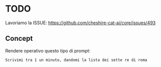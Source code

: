 # TODO

Lavoriamo la ISSUE: <https://github.com/cheshire-cat-ai/core/issues/493>

## Concept

Rendere operativo questo tipo di prompt:

```
Scrivimi tra 1 un minuto, dandomi la lista dei sette re di roma
```
